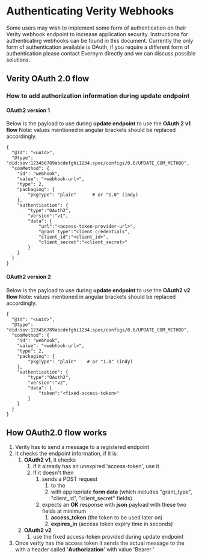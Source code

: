 # Authenticating Verity Webhooks
Some users may wish to implement some form of authentication on their Verity webhook endpoint to increase application security. 
Instructions for authenticating webhooks can be found in this document. Currently the only form of authentication available is OAuth,
if you require a different form of authentication please contact Evernym directly and we can discuss possible solutions. 

## Verity OAuth 2.0 flow

### How to add authorization information during update endpoint

#### OAuth2 version 1
Below is the payload to use during **update endpoint** to use the **OAuth 2 v1 flow**
Note: values mentioned in angular brackets should be replaced accordingly.
```
{
  "@id": "<uuid>",
  "@type": "did:sov:123456789abcdefghi1234;spec/configs/0.6/UPDATE_COM_METHOD",
  "comMethod": {
    "id": "webhook",
    "value": "<webhook-url>",
    "type": 2,
    "packaging": {
        "pkgType": "plain"      # or "1.0" (indy)
    },
    "authentication": {
        "type":"OAuth2",
        "version":"v1",
        "data": {
            "url":"<access-token-provider-url>",
            "grant_type":"client_credentials",
            "client_id":"<client_id>",
            "client_secret":"<client_secret>"
        }
    }
  }
}
```

#### OAuth2 version 2
Below is the payload to use during **update endpoint** to use the **OAuth2 v2 flow**
Note: values mentioned in angular brackets should be replaced accordingly.
```
{
  "@id": "<uuid>",
  "@type": "did:sov:123456789abcdefghi1234;spec/configs/0.6/UPDATE_COM_METHOD",
  "comMethod": {
    "id": "webhook",
    "value": "<webhook-url>",
    "type": 2,
    "packaging": {
        "pkgType": "plain"    # or "1.0" (indy)
    },
    "authentication": {
        "type":"OAuth2",
        "version":"v2",
        "data": {
            "token":"<fixed-access-token>"
        }
    }
  }
}
```

## How OAuth2.0 flow works
1. Verity has to send a message to a registered endpoint
2. It checks the endpoint information, if it is:
   1. **OAuth2 v1**, it checks
      1. if it already has an unexpired 'access-token', use it 
      2. If it doesn't then 
         1. sends a POST request
            1. to the **<access-token-provider-url>** 
            2. with appropriate **form data** (which includes "grant_type", "client_id", "client_secret" fields)
         2. expects an **OK** response with **json** payload with these two fields at minimum
            1. **access_token** (the token to be used later on)
            2. **expires_in** (access token expiry time in seconds)
   2. **OAuth2 v2**
      1. use the fixed access-token provided during update endpoint
3. Once verity has the access token
   it sends the actual message to the **<webhook-url>**
   with a header called '**Authorization**' with value 'Bearer **<access-token>**'
